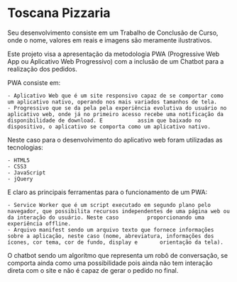 # Toscana Pizzaria

Seu desenvolvimento consiste em um Trabalho de Conclusão de Curso, onde o nome, valores em reais e imagens são meramente ilustrativos.

Este projeto visa a apresentação da metodologia PWA (Progressive Web App ou Aplicativo Web Progressivo) com a inclusão de um Chatbot para a realização dos pedidos.

PWA consiste em: 
    
    - Aplicativo Web que é um site responsivo capaz de se comportar como um aplicativo nativo, operando nos mais variados tamanhos de tela.
    - Progressivo que se da pela pela experiência evolutiva do usuário no aplicativo web, onde já no primeiro acesso recebe uma notificação da disponibilidade de download. E           assim que baixado no dispositivo, o aplicativo se comporta como um aplicativo nativo.

Neste caso para o desenvolvimento do aplicativo web foram utilizadas as tecnologias:

    - HTML5
    - CSS3
    - JavaScript
    - jQuery

E claro as principais ferramentas para o funcionamento de um PWA:

    - Service Worker que é um script executado em segundo plano pelo navegador, que possibilita recursos independentes de uma página web ou da interação do usuário. Neste caso         proporcionando uma experiência offline.
    - Arquivo manifest sendo um arquivo texto que fornece informações sobre a aplicação, neste caso (nome, abreviatura, informações dos ícones, cor tema, cor de fundo, display e       orientação da tela).
 
O chatbot sendo um algorítmo que representa um robô de conversação, se comporta ainda como uma possibilidade pois ainda não tem interação direta com o site e não é capaz de gerar o pedido no final.
